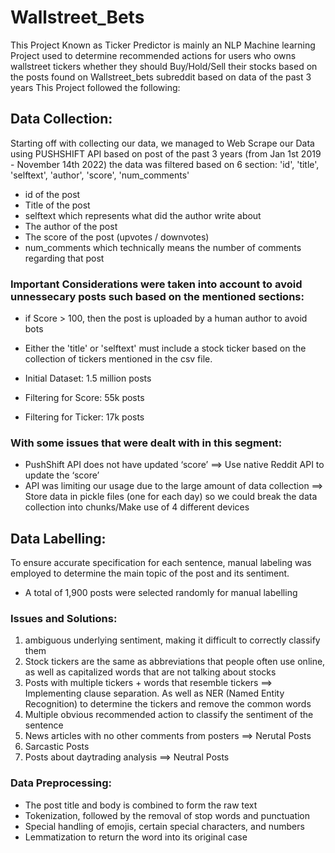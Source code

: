 # Wallstreet_Bets

This Project Known as Ticker Predictor is mainly an NLP Machine learning Project used to determine recommended actions for users who owns wallstreet tickers whether they should Buy/Hold/Sell their stocks based on the posts found on Wallstreet_bets subreddit based on data of the past 3 years 
This Project followed the following:

## Data Collection:

Starting off with collecting our data, we managed to Web Scrape our Data using PUSHSHIFT API based on post of the past 3 years (from Jan 1st 2019 - November 14th 2022)
the data was filtered based on 6 section: 'id', 'title', 'selftext', 'author', 'score', 'num_comments'
- id of the post
- Title of the post
- selftext which represents what did the author write about
- The author of the post
- The score of the post (upvotes / downvotes)
- num_comments which technically means the number of comments regarding that post

### Important Considerations were taken into account to avoid unnessecary posts such based on the mentioned sections:
- if Score > 100, then the post is uploaded by a human author to avoid bots
- Either the 'title' or 'selftext' must include a stock ticker based on the collection of tickers mentioned in the csv file.

- Initial Dataset: 1.5 million posts
- Filtering for Score: 55k posts
- Filtering for Ticker: 17k posts
    

### With some issues that were dealt with in this segment:
- PushShift API does not have updated ‘score’ ==> Use native Reddit API to update the ‘score’
- API was limiting our usage due to the large amount of data collection ==> Store data in pickle files (one for each day) so we could break the data collection into chunks/Make use of 4 different devices

## Data Labelling:

To ensure accurate specification for each sentence, manual labeling was employed to determine the main topic of the post and its sentiment.

- A total of 1,900 posts were selected randomly for manual labelling

### Issues and Solutions:

1) ambiguous underlying sentiment, making it difficult to correctly classify them
2) Stock tickers are the same as abbreviations that people often use online, as well as capitalized words that are not talking about stocks
3) Posts with multiple tickers + words that resemble tickers ==> Implementing clause separation. As well as NER (Named Entity Recognition) to determine the tickers and remove the common words 
4) Multiple obvious recommended action to classify the sentiment of the sentence
5) News articles with no other comments from posters ==> Nerutal Posts
6) Sarcastic Posts
7) Posts about daytrading analysis ==> Neutral Posts

### Data Preprocessing:

- The post title and body is combined to form the raw text
- Tokenization, followed by the removal of stop words and punctuation
- Special handling of emojis, certain special characters, and numbers
- Lemmatization to return the word into its original case



